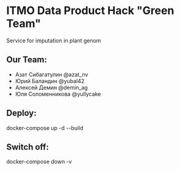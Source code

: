 # ITMO Data Product Hack "Green Team"
Service for imputation in plant genom
## Our Team:
- Азат Сибагатулин @azat_nv
- Юрий Баландин @yubal42
- Алексей Демин @demin_ag
- Юля Соломенникова @yullycake
## Deploy:
docker-compose up -d --build

## Switch off:
docker-compose down -v
